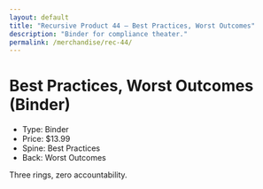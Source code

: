 ```yaml
---
layout: default
title: "Recursive Product 44 — Best Practices, Worst Outcomes"
description: "Binder for compliance theater."
permalink: /merchandise/rec-44/
---
```


# Best Practices, Worst Outcomes (Binder)

- Type: Binder
- Price: $13.99
- Spine: Best Practices
- Back: Worst Outcomes

Three rings, zero accountability.
